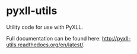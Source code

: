 # pyxll-utils
Utility code for use with PyXLL.

Full documentation can be found here: http://pyxll-utils.readthedocs.org/en/latest/.
